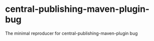 # central-publishing-maven-plugin-bug
The minimal reproducer for central-publishing-maven-plugin bug
